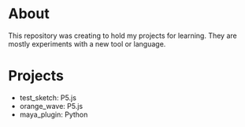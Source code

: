 # About

This repository was creating to hold my projects for learning. They are mostly experiments with a new tool or language.

# Projects

- test_sketch: P5.js
- orange_wave: P5.js
- maya_plugin: Python
